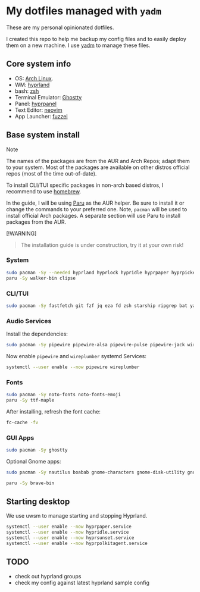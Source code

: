 # My dotfiles managed with `yadm`

These are my personal opinionated dotfiles.

I created this repo to help me backup my config files and to easily deploy them on a new machine. I use
[yadm](https://yadm.io/) to manage these files.

## Core system info

- OS: [Arch Linux](https://archlinux.org/).
- WM: [hyprland](https://hyprland.org/)
- bash: [zsh](https://zsh.org/)
- Terminal Emulator: [Ghostty](https://ghostty.org/)
- Panel: [hyprpanel](https://hyprpanel.com/)
- Text Editor: [neovim](https://neovim.io/)
- App Launcher: [fuzzel](https://codeberg.org/dnkl/fuzzel)

## Base system install

> [!NOTE]
> The names of the packages are from the AUR and Arch Repos; adapt them to your system. Most of the packages are available on other distros official repos (most of the time out-of-date).
>
> To install CLI/TUI specific packages in non-arch based distros, I recommend to use [homebrew](https://brew.sh/).
>
> In the guide, I will be using [Paru](https://github.com/morganamilo/paru) as the AUR helper. Be sure to install it or change the commands to your preferred one. Note, `pacman` will be used to install official Arch packages. A separate section will use Paru to install packages from the AUR.

[!WARNING]

> The installation guide is under construction, try it at your own risk!

### System

```bash
sudo pacman -Sy --needed hyprland hyprlock hypridle hyprpaper hyprpicker xdg-desktop-portal-hyprland hyprsunset hyprpolkitagent hyprcursor base-devel uwsm playerctl
paru -Sy walker-bin clipse
```

### CLI/TUI

```bash
sudo pacman -Sy fastfetch git fzf jq eza fd zsh starship ripgrep bat yazi which zellij yadm less btop zoxide
```

### Audio Services

Install the dependencies:

```bash
sudo pacman -Sy pipewire pipewire-alsa pipewire-pulse pipewire-jack wireplumber alsa-utils
```

Now enable `pipewire` and `wireplumber` systemd Services:

```bash
systemctl --user enable --now pipewire wireplumber
```

### Fonts

```bash
sudo pacman -Sy noto-fonts noto-fonts-emoji
paru -Sy ttf-maple
```

After installing, refresh the font cache:

```bash
fc-cache -fv
```

### GUI Apps

```bash
sudo pacman -Sy ghostty
```

Optional Gnome apps:

```bash
sudo pacman -Sy nautilus boabab gnome-characters gnome-disk-utility gnome-system-monitor gvfs-smb
```

```bash
paru -Sy brave-bin
```

## Starting desktop

We use uwsm to manage starting and stopping Hyprland.

```bash
systemctl --user enable --now hyprpaper.service
systemctl --user enable --now hypridle.service
systemctl --user enable --now hyprsunset.service
systemctl --user enable --now hyprpolkitagent.service
```

## TODO

- check out hyprland groups
- check my config against latest hyprland sample config
